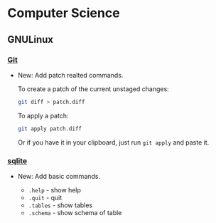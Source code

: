 # Computer Science

## GNULinux

### [Git](git.md)

* New: Add patch realted commands.

    To create a patch of the current unstaged changes:
    
    ```bash
    git diff > patch.diff
    ```
    
    To apply a patch:
    
    ```bash
    git apply patch.diff
    ```
    
    Or if you have it in your clipboard, just run `git apply` and paste it.
    

### [sqlite](sqlite.md)

* New: Add basic commands.

    * `.help` - show help
    * `.quit` - quit
    * `.tables` - show tables
    * `.schema` - show schema of table